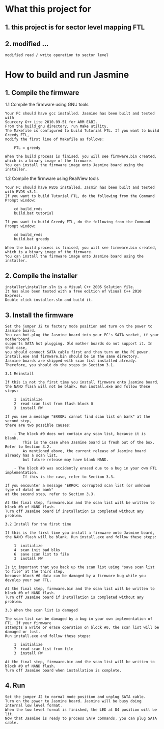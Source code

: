 # What this project for

## 1. this project is for sector level mapping FTL

## 2. modified ...
	modified read / write operation to sector level
	

# How to build and run Jasmine

## 1. Compile the firmware
1.1 Compile the firmware using GNU tools

	Your PC should have gcc installed. Jasmine has been built and tested with
	Sourcery G++ Lite 2010.09-51 for ARM EABI.
	From the build_gnu directory, run Make utility.
	The Makefile is configured to build Tutorial FTL. If you want to build Greedy FTL,
	modify the first line of Makefile as follows:

		FTL	= greedy

	When the build process is finised, you will see firmware.bin created,
	which is a binary image of the firmware.
	You can install the firmware image onto Jasmine board using the installer.

1.2 Compile the firmware using RealView tools

	Your PC should have RVDS installed. Jasmin has been built and tested with RVDS v3.1.
	If you want to build Tutorial FTL, do the following from the Command Prompt window:

		cd build_rvds
		build.bat tutorial

	If you want to build Greedy FTL, do the following from the Command Prompt window:

		cd build_rvds
		build.bat greedy

	When the build process is finised, you will see firmware.bin created,
	which is a binary image of the firmware.
	You can install the firmware image onto Jasmine board using the installer.

## 2. Compile the installer

	installer\installer.sln is a Visual C++ 2005 Solution file.
	It has also been tested with a free edition of Visual C++ 2010 Express.
	Double click installer.sln and build it.

## 3. Install the firmware

	Set the jumper J2 to factory mode position and turn on the power to Jasmine board.
	You can hot-plug the Jasmine board into your PC's SATA socket, if your motherboard
	supports SATA hot plugging. Old mother boards do not support it. In that case,
	you should connect SATA cable first and then turn on the PC power.
	install.exe and firmware.bin should be in the same directory.
	Jasmine boards are shipped with scan list installed already.
	Therefore, you should do the steps in Section 3.1.

	3.1 Reinstall

	If this is not the first time you install firmware onto Jasmine board,
	the NAND flash will not be blank. Run install.exe and follow these steps:

		1  initialize
		2  read scan list from flash block 0
		3  install FW

	If you see a message "ERROR: cannot find scan list on bank" at the second step,
	there are two possible causes:

		- The block #0 does not contain any scan list, because it is blank.
			This is the case when Jasmine board is fresh out of the box. Refer to Section 3.2.
			As mentioned above, the current release of Jasmine board already has a scan list,
			but future release may have blank NAND.

		- The block #0 was accidently erased due to a bug in your own FTL implementation.
			If this is the case, refer to Section 3.3.

	If you encounter a message "ERROR: corrupted scan list (or unknown type of data) on bank"
	at the second step, refer to Section 3.3.

	At the final step, firmware.bin and the scan list will be written to block #0 of NAND flash.
	Turn off Jasmine board if installation is completed without any problem.

	3.2 Install for the first time

	If this is the first time you install a firmware onto Jasmine board,
	the NAND flash will be blank. Run install.exe and follow these steps:

		1  initialize
		4  scan init bad blks
		6  save scan list to file
		3  install FW

	Is it important that you back up the scan list using "save scan list to file" at the third step,
	because block #0 data can be damaged by a firmware bug while you develop your own FTL.

	At the final step, firmware.bin and the scan list will be written to block #0 of NAND flash.
	Turn off Jasmine board if installation is completed without any problem.

	3.3 When the scan list is damaged

	The scan list can be damaged by a bug in your own implementation of FTL. If your firmware
	attempts a write or erase operation on block #0, the scan list will be damaged or lost.
	Run install.exe and follow these steps:

		1  initialize
		7  read scan list from file
		3  install FW

	At the final step, firmware.bin and the scan list will be written to block #0 of NAND flash.
	Turn off Jasmine board when installation is complete.

## 4. Run

	Set the jumper J2 to normal mode position and unplug SATA cable.
	Turn on the power to Jasmine board. Jasmine will be busy doing internal low level format.
	When the low level format is finished, the LED at D4 position will be lit.
	Now that Jasmine is ready to process SATA commands, you can plug SATA cable.

